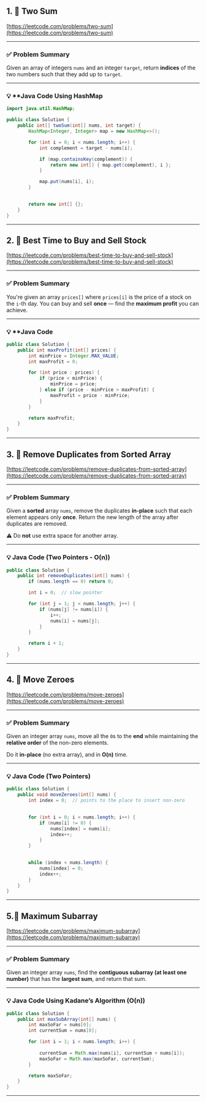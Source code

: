 

## 1. 🔗 **Two Sum**
[https://leetcode.com/problems/two-sum](https://leetcode.com/problems/two-sum)

---

### ✅ **Problem Summary**

Given an array of integers `nums` and an integer `target`, return **indices** of the two numbers such that they add up to `target`.

---

### 💡 **Java Code Using HashMap 

```java
import java.util.HashMap;

public class Solution {
    public int[] twoSum(int[] nums, int target) {
        HashMap<Integer, Integer> map = new HashMap<>();  

        for (int i = 0; i < nums.length; i++) {
            int complement = target - nums[i];

            if (map.containsKey(complement)) {
                return new int[] { map.get(complement), i };
            }

            map.put(nums[i], i);
        }

        
        return new int[] {}; 
    }
}
```

---


## 2. 🔗 **Best Time to Buy and Sell Stock**

[https://leetcode.com/problems/best-time-to-buy-and-sell-stock](https://leetcode.com/problems/best-time-to-buy-and-sell-stock)

---

### ✅ **Problem Summary**

You're given an array `prices[]` where `prices[i]` is the price of a stock on the `i`-th day.
You can buy and sell **once** — find the **maximum profit** you can achieve.

---

### 💡 **Java Code 

```java
public class Solution {
    public int maxProfit(int[] prices) {
        int minPrice = Integer.MAX_VALUE;  
        int maxProfit = 0;                 

        for (int price : prices) {
            if (price < minPrice) {
                minPrice = price;  
            } else if (price - minPrice > maxProfit) {
                maxProfit = price - minPrice; 
            }
        }

        return maxProfit;
    }
}
```

---


## 3. 🔗 **Remove Duplicates from Sorted Array**

[https://leetcode.com/problems/remove-duplicates-from-sorted-array](https://leetcode.com/problems/remove-duplicates-from-sorted-array)

---

### ✅ **Problem Summary**

Given a **sorted** array `nums`, remove the duplicates **in-place** such that each element appears only **once**.
Return the new length of the array after duplicates are removed.

⚠️ Do **not** use extra space for another array.

---

### 💡 **Java Code (Two Pointers - O(n))**

```java
public class Solution {
    public int removeDuplicates(int[] nums) {
        if (nums.length == 0) return 0;

        int i = 0;  // slow pointer

        for (int j = 1; j < nums.length; j++) {
            if (nums[j] != nums[i]) {
                i++;                
                nums[i] = nums[j]; 
            }
        }

        return i + 1; 
    }
}
```

---


## 4. 🔗 **Move Zeroes**

[https://leetcode.com/problems/move-zeroes](https://leetcode.com/problems/move-zeroes)

---

### ✅ **Problem Summary**

Given an integer array `nums`, move all the `0`s to the **end** while maintaining the **relative order** of the non-zero elements.

Do it **in-place** (no extra array), and in **O(n)** time.

---

### 💡 **Java Code (Two Pointers)**

```java
public class Solution {
    public void moveZeroes(int[] nums) {
        int index = 0;  // points to the place to insert non-zero

        
        for (int i = 0; i < nums.length; i++) {
            if (nums[i] != 0) {
                nums[index] = nums[i];
                index++;
            }
        }

       
        while (index < nums.length) {
            nums[index] = 0;
            index++;
        }
    }
}
```

---


## 5.🔗 **Maximum Subarray**

[https://leetcode.com/problems/maximum-subarray](https://leetcode.com/problems/maximum-subarray)

---

### ✅ **Problem Summary**

Given an integer array `nums`, find the **contiguous subarray (at least one number)** that has the **largest sum**, and return that sum.

---

### 💡 **Java Code Using Kadane’s Algorithm (O(n))**

```java
public class Solution {
    public int maxSubArray(int[] nums) {
        int maxSoFar = nums[0];   
        int currentSum = nums[0]; 

        for (int i = 1; i < nums.length; i++) {
            
            currentSum = Math.max(nums[i], currentSum + nums[i]);
            maxSoFar = Math.max(maxSoFar, currentSum);
        }

        return maxSoFar;
    }
}
```

---


